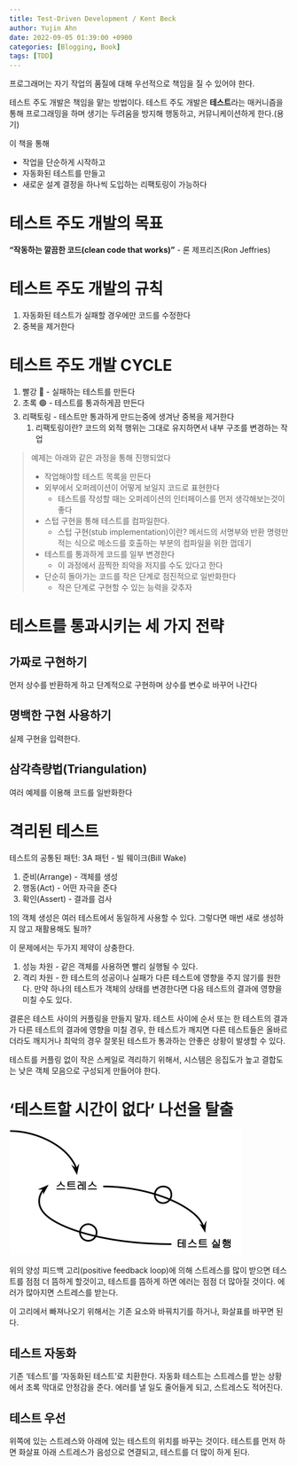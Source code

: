 ```yaml
---
title: Test-Driven Development / Kent Beck
author: Yujin Ahn
date: 2022-09-05 01:39:00 +0900
categories: [Blogging, Book]
tags: [TDD]
---
```


프로그래머는 자기 작업의 품질에 대해 우선적으로 책임을 질 수 있어야 한다.

테스트 주도 개발은 책임을 맡는 방법이다. 테스트 주도 개발은 **테스트**라는 매커니즘을 통해 프로그래밍을 하며 생기는 두려움을 방지해 행동하고, 커뮤니케이션하게 한다.(용기)

이 책을 통해

- 작업을 단순하게 시작하고
- 자동화된 테스트를 만들고
- 새로운 설계 결정을 하나씩 도입하는 리팩토링이 가능하다

# 테스트 주도 개발의 목표

**“작동하는 깔끔한 코드(clean code that works)”** - 론 제프리즈(Ron Jeffries)

# 테스트 주도 개발의 규칙

1. 자동화된 테스트가 실패할 경우에만 코드를 수정한다
2. 중복을 제거한다

# 테스트 주도 개발 CYCLE

1. 빨강 🔴 - 실패하는 테스트를 만든다
2. 초록 🟢 - 테스트를 통과하게끔 만든다
3. 리팩토링  - 테스트만 통과하게 만드는중에 생겨난 중복을 제거한다
    1. 리팩토링이란? 코드의 외적 행위는 그대로 유지하면서 내부 구조를 변경하는 작업

> 예제는 아래와 같은 과정을 통해 진행되었다
> 
> - 작업해야할 테스트 목록을 만든다
> - 외부에서 오퍼레이션이 어떻게 보일지 코드로 표현한다
>     - 테스트를 작성할 때는 오퍼레이션의 인터페이스를 먼저 생각해보는것이 좋다
> - 스텁 구현을 통해 테스트를 컴파일한다.
>     - 스텁 구현(stub implementation)이란? 메서드의 서명부와 반환 명령만 적는 식으로 메소드를 호출하는 부분의 컴파일을 위한 껍데기
> - 테스트를 통과하게 코드를 일부 변경한다
>     - 이 과정에서 끔찍한 죄악을 저지를 수도 있다고 한다
> - 단순히 돌아가는 코드를 작은 단계로 점진적으로 일반화한다
>     - 작은 단계로 구현할 수 있는 능력을 갖추자

# 테스트를 통과시키는 세 가지 전략

## 가짜로 구현하기

먼저 상수를 반환하게 하고 단계적으로 구현하며 상수를 변수로 바꾸어 나간다

## 명백한 구현 사용하기

실제 구현을 입력한다.

## 삼각측량법(**Triangulation)**

여러 예제를 이용해 코드를 일반화한다

# 격리된 테스트

테스트의 공통된 패턴: 3A 패턴 -  빌 웨이크(Bill Wake)

1. 준비(Arrange) - 객체를 생성
2. 행동(Act) - 어떤 자극을 준다
3. 확인(Assert) - 결과를 검사

1의 객체 생성은 여러 테스트에서 동일하게 사용할 수 있다. 그렇다면 매번 새로 생성하지 않고 재활용해도 될까?

이 문제에서는 두가지 제약이 상충한다.

1. 성능 차원 - 같은 객체를 사용하면 빨리 실행될 수 있다.
2. 격리 차원 - 한 테스트의 성공이나 실패가 다른 테스트에 영향을 주지 않기를 원한다. 만약 하나의 테스트가 객체의 상태를 변경한다면 다음 테스트의 결과에 영향을 미칠 수도 있다.

결론은 테스트 사이의 커플링을 만들지 말자. 테스트 사이에 순서 또는 한 테스트의 결과가 다른 테스트의 결과에 영향을 미칠 경우, 한  테스트가 깨지면 다른 테스트들은 올바르더라도 깨지거나 최악의 경우 잘못된 테스트가 통과하는 안좋은 상황이 발생할 수 있다.

테스트를 커플링 없이 작은 스케일로 격리하기 위해서, 시스템은 응집도가 높고 결합도는 낮은 객체 모음으로 구성되게 만들어야 한다.

# ‘테스트할 시간이 없다’ 나선을 탈출

![Untitled](/assets/img/posts/positive_feedback_loop.png)

위의 양성 피드백 고리(positive feedback loop)에 의해 스트레스를 많이 받으면 테스트를 점점 더 뜸하게 할것이고, 테스트를 뜸하게 하면 에러는 점점 더 많아질 것이다. 에러가 많아지면 스트레스를 받는다.

이 고리에서 빠져나오기 위해서는 기존 요소와 바꿔치기를 하거나, 화살표를 바꾸면 된다.

## 테스트 자동화

기존 ‘테스트’를 ‘자동화된 테스트’로 치환한다. 자동화 테스트는 스트레스를 받는 상황에서 초록 막대로 안정감을 준다. 에러를 낼 일도 줄어들게 되고, 스트레스도 적어진다.

## 테스트 우선

위쪽에 있는 스트레스와 아래에 있는 테스트의 위치를 바꾸는 것이다. 테스트를 먼저 하면 화살표 아래 스트레스가 음성으로 연결되고, 테스트를 더 많이 하게 된다.